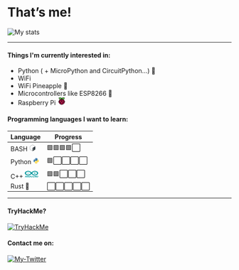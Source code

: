 # That’s me!
![My stats](https://github-readme-stats.vercel.app/api?username=90N45-d3v&show_icons=true&hide_border=true&bg_color=272E33&text_color=ffffff&icon_color=558911&title_color=76C113)

---

#### Things I'm currently interested in:
- Python ( + MicroPython and CircuitPython...) 🐍
- WiFi
- WiFi Pineapple 🍍 
- Microcontrollers like ESP8266 👾
- Raspberry Pi <img src="https://raw.githubusercontent.com/devicons/devicon/1119b9f84c0290e0f0b38982099a2bd027a48bf1/icons/raspberrypi/raspberrypi-original.svg" alt="Berry" width="20" height="18">

#### Programming languages I want to learn:
| Language | Progress |
| --------- | --------- |
| BASH <img src="https://raw.githubusercontent.com/devicons/devicon/1119b9f84c0290e0f0b38982099a2bd027a48bf1/icons/bash/bash-original.svg" alt="Shell" width="15" height="15"> | 🟩🟩🟩🟩⬜️ |
| Python <img src="https://raw.githubusercontent.com/devicons/devicon/1119b9f84c0290e0f0b38982099a2bd027a48bf1/icons/python/python-original.svg" alt="Python" width="15" height="15"> | 🟩⬜️⬜️⬜️⬜️ |
| C++ <img src="https://raw.githubusercontent.com/devicons/devicon/1119b9f84c0290e0f0b38982099a2bd027a48bf1/icons/arduino/arduino-original-wordmark.svg" alt="Arduino" width="30" height="21"> | 🟩🟩⬜️⬜️⬜️ |
| Rust 🦀 | ⬜️⬜️⬜️⬜️⬜️ |

---

#### TryHackMe?
<p><a href="https://tryhackme.com/p/90N45">
<img src="https://tryhackme-badges.s3.amazonaws.com/90N45.png" alt="TryHackMe">
</a></p>

#### Contact me on:
<p><a href="https://twitter.com/90N45">
<img src="https://img.shields.io/badge/Twitter-1DA1F2?style=for-the-badge&logo=twitter&logoColor=white" alt="My-Twitter">
</a></p>
